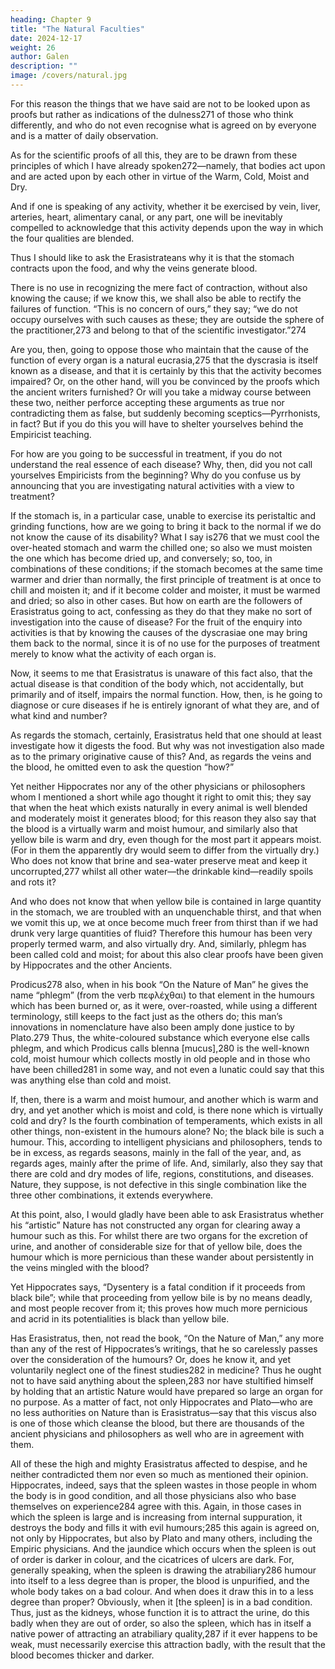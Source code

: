 ```yaml
---
heading: Chapter 9
title: "The Natural Faculties"
date: 2024-12-17
weight: 26
author: Galen
description: ""
image: /covers/natural.jpg
---
```



For this reason the things that we have said are not to be looked upon as proofs but rather as indications of the dulness271 of those who think differently, and who do not even recognise what is agreed on by everyone and is a matter of daily observation. 

As for the scientific proofs of all this, they are to be drawn from these principles of which I have already spoken272—namely, that bodies act upon and are acted upon by each other in virtue of the Warm, Cold, Moist and Dry. 

And if one is speaking of any activity, whether it be exercised by vein, liver, arteries, heart, alimentary canal, or any part, one will be inevitably compelled to acknowledge that this activity depends upon the way in which the four qualities are blended. 

Thus I should like to ask the Erasistrateans why it is that the stomach contracts upon the food, and why the veins generate blood. 

There is no use in recognizing the mere fact of contraction, without also knowing the cause; if we know this, we shall also be able to rectify the failures of function. “This is no concern of ours,” they say; “we do not occupy ourselves with such causes as these; they are outside the sphere of the practitioner,273 and belong to that of the scientific investigator.”274 

Are you, then, going to oppose those who maintain that the cause of the function of every organ is a natural eucrasia,275 that the dyscrasia is itself known as a disease, and that it is certainly by this that the activity becomes impaired? Or, on the other hand, will you be convinced by the proofs which the ancient writers furnished? Or will you take a midway course between these two, neither perforce accepting these arguments as true nor contradicting them as false, but suddenly becoming sceptics—Pyrrhonists, in fact? But if you do this you will have to shelter yourselves behind the Empiricist teaching. 

For how are you going to be successful in treatment, if you do not understand the real essence of each disease? Why, then, did you not call yourselves Empiricists from the beginning? Why do you confuse us by announcing that you are investigating natural activities with a view to treatment?

If the stomach is, in a particular case, unable to exercise its peristaltic and grinding functions, how are we going to bring it back to the normal if we do not know the cause of its disability? What I say is276 that we must cool the over-heated stomach and warm the chilled one; so also we must moisten the one which has become dried up, and conversely; so, too, in combinations of these conditions; if the stomach becomes at the same time warmer and drier than normally, the first principle of treatment is at once to chill and moisten it; and if it become colder and moister, it must be warmed and dried; so also in other cases. But how on earth are the followers of Erasistratus going to act, confessing as they do that they make no sort of investigation into the cause of disease? For the fruit of the enquiry into activities is that by knowing the causes of the dyscrasiae one may bring them back to the normal, since it is of no use for the purposes of treatment merely to know what the activity of each organ is.

Now, it seems to me that Erasistratus is unaware of this fact also, that the actual disease is that condition of the body which, not accidentally, but primarily and of itself, impairs the normal function. How, then, is he going to diagnose or cure diseases if he is entirely ignorant of what they are, and of what kind and number? 

As regards the stomach, certainly, Erasistratus held that one should at least investigate how it digests the food. But why was not investigation also made as to the primary originative cause of this? And, as regards the veins and the blood, he omitted even to ask the question “how?”

Yet neither Hippocrates nor any of the other physicians or philosophers whom I mentioned a short while ago thought it right to omit this; they say that when the heat which exists naturally in every animal is well blended and moderately moist it generates blood; for this reason they also say that the blood is a virtually warm and moist humour, and similarly also that yellow bile is warm and dry, even though for the most part it appears moist. (For in them the apparently dry would seem to differ from the virtually dry.) Who does not know that brine and sea-water preserve meat and keep it uncorrupted,277 whilst all other water—the drinkable kind—readily spoils and rots it?

And who does not know that when yellow bile is contained in large quantity in the stomach, we are troubled with an unquenchable thirst, and that when we vomit this up, we at once become much freer from thirst than if we had drunk very large quantities of fluid? Therefore this humour has been very properly termed warm, and also virtually dry. And, similarly, phlegm has been called cold and moist; for about this also clear proofs have been given by Hippocrates and the other Ancients.

Prodicus278 also, when in his book “On the Nature of Man” he gives the name “phlegm” (from the verb πεφλέχθαι) to that element in the humours which has been burned or, as it were, over-roasted, while using a different terminology, still keeps to the fact just as the others do; this man’s innovations in nomenclature have also been amply done justice to by Plato.279 Thus, the white-coloured substance which everyone else calls phlegm, and which Prodicus calls blenna [mucus],280 is the well-known cold, moist humour which collects mostly in old people and in those who have been chilled281 in some way, and not even a lunatic could say that this was anything else than cold and moist.

If, then, there is a warm and moist humour, and another which is warm and dry, and yet another which is moist and cold, is there none which is virtually cold and dry? Is the fourth combination of temperaments, which exists in all other things, non-existent in the humours alone? No; the black bile is such a humour. This, according to intelligent physicians and philosophers, tends to be in excess, as regards seasons, mainly in the fall of the year, and, as regards ages, mainly after the prime of life. And, similarly, also they say that there are cold and dry modes of life, regions, constitutions, and diseases. Nature, they suppose, is not defective in this single combination like the three other combinations, it extends everywhere.

At this point, also, I would gladly have been able to ask Erasistratus whether his “artistic” Nature has not constructed any organ for clearing away a humour such as this. For whilst there are two organs for the excretion of urine, and another of considerable size for that of yellow bile, does the humour which is more pernicious than these wander about persistently in the veins mingled with the blood? 

Yet Hippocrates says, “Dysentery is a fatal condition if it proceeds from black bile”; while that proceeding from yellow bile is by no means deadly, and most people recover from it; this proves how much more pernicious and acrid in its potentialities is black than yellow bile. 

Has Erasistratus, then, not read the book, “On the Nature of Man,” any more than any of the rest of Hippocrates’s writings, that he so carelessly passes over the consideration of the humours? Or, does he know it, and yet voluntarily neglect one of the finest studies282 in medicine? Thus he ought not to have said anything about the spleen,283 nor have stultified himself by holding that an artistic Nature would have prepared so large an organ for no purpose. As a matter of fact, not only Hippocrates and Plato—who are no less authorities on Nature than is Erasistratus—say that this viscus also is one of those which cleanse the blood, but there are thousands of the ancient physicians and philosophers as well who are in agreement with them. 

All of these the high and mighty Erasistratus affected to despise, and he neither contradicted them nor even so much as mentioned their opinion. Hippocrates, indeed, says that the spleen wastes in those people in whom the body is in good condition, and all those physicians also who base themselves on experience284 agree with this. Again, in those cases in which the spleen is large and is increasing from internal suppuration, it destroys the body and fills it with evil humours;285 this again is agreed on, not only by Hippocrates, but also by Plato and many others, including the Empiric physicians. And the jaundice which occurs when the spleen is out of order is darker in colour, and the cicatrices of ulcers are dark. For, generally speaking, when the spleen is drawing the atrabiliary286 humour into itself to a less degree than is proper, the blood is unpurified, and the whole body takes on a bad colour. And when does it draw this in to a less degree than proper? Obviously, when it [the spleen] is in a bad condition. Thus, just as the kidneys, whose function it is to attract the urine, do this badly when they are out of order, so also the spleen, which has in itself a native power of attracting an atrabiliary quality,287 if it ever happens to be weak, must necessarily exercise this attraction badly, with the result that the blood becomes thicker and darker.

